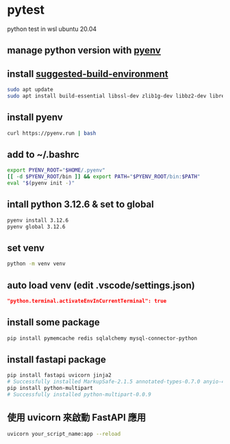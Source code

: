 # pytest
python test in wsl ubuntu 20.04

## manage python version with [pyenv](https://github.com/pyenv/pyenv)

## install [suggested-build-environment](https://github.com/pyenv/pyenv/wiki#suggested-build-environment)
```bash
sudo apt update
sudo apt install build-essential libssl-dev zlib1g-dev libbz2-dev libreadline-dev libsqlite3-dev curl git libncursesw5-dev xz-utils tk-dev libxml2-dev libxmlsec1-dev libffi-dev liblzma-dev
```
## install pyenv
```bash
curl https://pyenv.run | bash
```

## add to ~/.bashrc
```bash
export PYENV_ROOT="$HOME/.pyenv"
[[ -d $PYENV_ROOT/bin ]] && export PATH="$PYENV_ROOT/bin:$PATH"
eval "$(pyenv init -)"
```

## intall python 3.12.6 & set to global
```bash
pyenv install 3.12.6
pyenv global 3.12.6
```

## set venv
```bash
python -m venv venv
```

## auto load venv (edit .vscode/settings.json)
```json
"python.terminal.activateEnvInCurrentTerminal": true
```
## install some package
```bash
pip install pymemcache redis sqlalchemy mysql-connector-python
```

## install fastapi package
```bash
pip install fastapi uvicorn jinja2
# Successfully installed MarkupSafe-2.1.5 annotated-types-0.7.0 anyio-4.4.0 click-8.1.7 fastapi-0.115.0 h11-0.14.0 idna-3.10 jinja2-3.1.4 pydantic-2.9.2 pydantic-core-2.23.4 sniffio-1.3.1 starlette-0.38.5 uvicorn-0.30.6
pip install python-multipart
# Successfully installed python-multipart-0.0.9
```

## 使用 uvicorn 來啟動 FastAPI 應用
```bash
uvicorn your_script_name:app --reload
```
